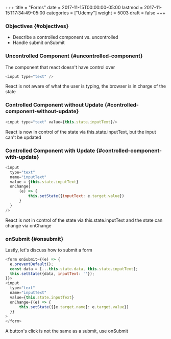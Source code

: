 +++
title = "Forms"
date = 2017-11-15T00:00:00-05:00
lastmod = 2017-11-15T17:34:49-05:00
categories = ["Udemy"]
weight = 5003
draft = false
+++

### Objectives {#objectives}

-   Describe a controlled component vs. uncontrolled
-   Handle submit onSubmit


### Uncontrolled Component {#uncontrolled-component}

The component that react doesn't have control over

```js
<input type="text" />
```

React is not aware of what the user is typing, the browser is in charge of the state


### Controlled Component without Update {#controlled-component-without-update}

```js
<input type="text" value={this.state.inputText}/>
```

React is now in control of the state via this.state.inputText, but the input can't be updated


### Controlled Component with Update {#controlled-component-with-update}

```js
<input
  type="text"
  name="inputText"
  value = {this.state.inputText}
  onChange{
      (e) => {
          this.setState({inputText: e.target.value})
      }
  }
/>
```

React is not in control of the state via this.state.inputText and the state can change via onChange


### onSubmit {#onsubmit}

Lastly, let's discuss how to submit a form

```js
<form onSubmit={(e) => {
  e.preventDefault();
  const data = [...this.state.data, this.state.inputText];
  this.setState({data, inputText: ''});
}}>
<input
  type="text"
  name="inputText"
  value={this.state.inputText}
  onChange={(e) => {
      this.setState({[e.target.name]: e.target.value})
  }}
>
</form>
```

A button's click is not the same as a submit, use onSubmit
